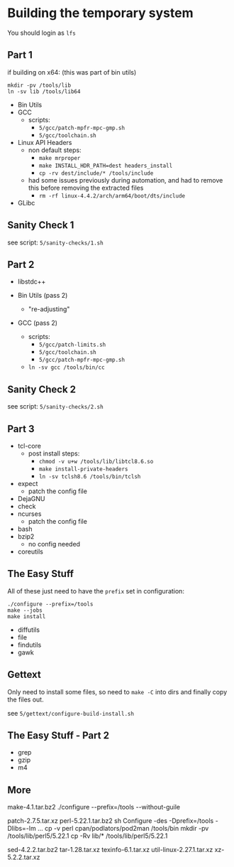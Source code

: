 # Building the temporary system

You should login as `lfs`

## Part 1

if building on x64: (this was part of bin utils)

```
mkdir -pv /tools/lib
ln -sv lib /tools/lib64
```

- Bin Utils
- GCC
    - scripts:
        - `5/gcc/patch-mpfr-mpc-gmp.sh`
        - `5/gcc/toolchain.sh`
- Linux API Headers
    - non default steps:
        - `make mrproper`
        - `make INSTALL_HDR_PATH=dest headers_install`
        - `cp -rv dest/include/* /tools/include`
    - had some issues previously during automation, and had to remove this before removing the extracted files
        - `rm -rf linux-4.4.2/arch/arm64/boot/dts/include`
- GLibc

## Sanity Check 1

see script: `5/sanity-checks/1.sh`

## Part 2

- libstdc++
- Bin Utils (pass 2)
    - "re-adjusting"

- GCC (pass 2)
    - scripts:
        - `5/gcc/patch-limits.sh`
        - `5/gcc/toolchain.sh`
        - `5/gcc/patch-mpfr-mpc-gmp.sh`
    - `ln -sv gcc /tools/bin/cc`

## Sanity Check 2

see script: `5/sanity-checks/2.sh`

## Part 3

- tcl-core
    - post install steps:
        - `chmod -v u+w /tools/lib/libtcl8.6.so`
        - `make install-private-headers`
        - `ln -sv tclsh8.6 /tools/bin/tclsh`
- expect
    - patch the config file
- DejaGNU
- check
- ncurses
    - patch the config file
- bash
- bzip2
    - no config needed
- coreutils

## The Easy Stuff

All of these just need to have the `prefix` set in configuration:

```
./configure --prefix=/tools
make --jobs
make install
```

- diffutils
- file
- findutils
- gawk

## Gettext

Only need to install some files, so need to `make -C` into dirs and finally copy the files out.

see `5/gettext/configure-build-install.sh`

## The Easy Stuff - Part 2

- grep
- gzip
- m4

## More

make-4.1.tar.bz2
./configure --prefix=/tools --without-guile

patch-2.7.5.tar.xz
perl-5.22.1.tar.bz2
sh Configure -des -Dprefix=/tools -Dlibs=-lm
...
cp -v perl cpan/podlators/pod2man /tools/bin
mkdir -pv /tools/lib/perl5/5.22.1
cp -Rv lib/* /tools/lib/perl5/5.22.1

sed-4.2.2.tar.bz2
tar-1.28.tar.xz
texinfo-6.1.tar.xz
util-linux-2.27.1.tar.xz
xz-5.2.2.tar.xz
